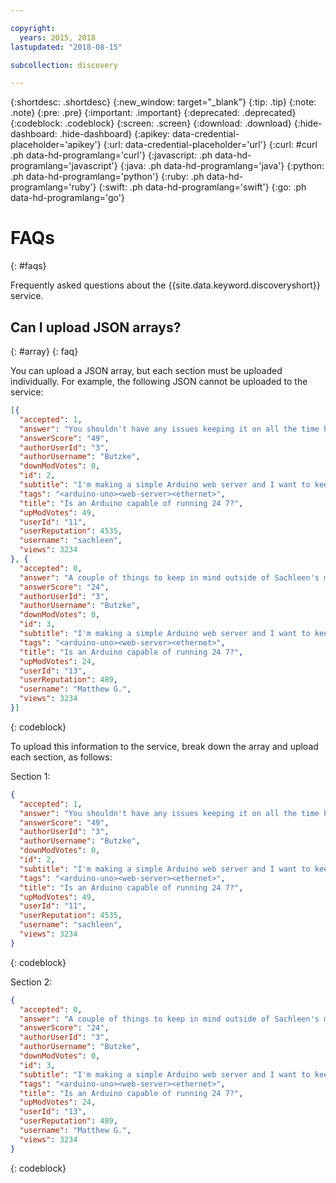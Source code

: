 ```yaml
---

copyright:
  years: 2015, 2018
lastupdated: "2018-08-15"

subcollection: discovery

---
```


{:shortdesc: .shortdesc}
{:new_window: target="_blank"}
{:tip: .tip}
{:note: .note}
{:pre: .pre}
{:important: .important}
{:deprecated: .deprecated}
{:codeblock: .codeblock}
{:screen: .screen}
{:download: .download}
{:hide-dashboard: .hide-dashboard}
{:apikey: data-credential-placeholder='apikey'} 
{:url: data-credential-placeholder='url'}
{:curl: #curl .ph data-hd-programlang='curl'}
{:javascript: .ph data-hd-programlang='javascript'}
{:java: .ph data-hd-programlang='java'}
{:python: .ph data-hd-programlang='python'}
{:ruby: .ph data-hd-programlang='ruby'}
{:swift: .ph data-hd-programlang='swift'}
{:go: .ph data-hd-programlang='go'}

# FAQs
{: #faqs}

Frequently asked questions about the {{site.data.keyword.discoveryshort}} service.

## Can I upload JSON arrays?
{: #array}
{: faq}

You can upload a JSON array, but each section must be uploaded individually. For example, the following JSON cannot be uploaded to the service:

```json
[{
  "accepted": 1,
  "answer": "You shouldn't have any issues keeping it on all the time however some thing to consider is any counters you may have like the use of millis code . From the Arduino docs on millis a This number will overflow go back to zero after approximately 50 days. blockquote So for projects that are on for long periods of time you may not see an issue immediately but something like this could pop up and cause errors down the road. ",
  "answerScore": "49",
  "authorUserId": "3",
  "authorUsername": "Butzke",
  "downModVotes": 0,
  "id": 2,
  "subtitle": "I'm making a simple Arduino web server and I want to keep it turned on all the time. So it must endure to stay working continuously. I'm using an Arduino Uno with a Ethernet Shield. It's powered with a simple outlet power supply 5V 1A. My Questions Will I have any problems leaving the Arduino turned on all the time? li Is there some other Arduino board better recommended for this? li Are there any precautions that I need to heed regarding this? li ul ",
  "tags": "<arduino-uno><web-server><ethernet>",
  "title": "Is an Arduino capable of running 24 7?",
  "upModVotes": 49,
  "userId": "11",
  "userReputation": 4535,
  "username": "sachleen",
  "views": 3234
}, {
  "accepted": 0,
  "answer": "A couple of things to keep in mind outside of Sachleen's mention of Milli's Like any electronics heat can be disruptive. The micro controller itself isn't likely going to be a huge issue from the perspective of heat but other components like the power supply might cause issues. li If your code uses EEPROMWrite a be aware that the EEPROM is only rated for something in the neighbourhood of 100 000 writes. li ul ",
  "answerScore": "24",
  "authorUserId": "3",
  "authorUsername": "Butzke",
  "downModVotes": 0,
  "id": 3,
  "subtitle": "I'm making a simple Arduino web server and I want to keep it turned on all the time. So it must endure to stay working continuously. I'm using an Arduino Uno with a Ethernet Shield. It's powered with a simple outlet power supply 5V 1A. My Questions Will I have any problems leaving the Arduino turned on all the time? li Is there some other Arduino board better recommended for this? li Are there any precautions that I need to heed regarding this? li ul ",
  "tags": "<arduino-uno><web-server><ethernet>",
  "title": "Is an Arduino capable of running 24 7?",
  "upModVotes": 24,
  "userId": "13",
  "userReputation": 489,
  "username": "Matthew G.",
  "views": 3234
}]
```
{: codeblock}

To upload this information to the service, break down the array and upload each section, as follows:

Section 1:

```json
{
  "accepted": 1,
  "answer": "You shouldn't have any issues keeping it on all the time however some thing to consider is any counters you may have like the use of millis code . From the Arduino docs on millis a This number will overflow go back to zero after approximately 50 days. blockquote So for projects that are on for long periods of time you may not see an issue immediately but something like this could pop up and cause errors down the road. ",
  "answerScore": "49",
  "authorUserId": "3",
  "authorUsername": "Butzke",
  "downModVotes": 0,
  "id": 2,
  "subtitle": "I'm making a simple Arduino web server and I want to keep it turned on all the time. So it must endure to stay working continuously. I'm using an Arduino Uno with a Ethernet Shield. It's powered with a simple outlet power supply 5V 1A. My Questions Will I have any problems leaving the Arduino turned on all the time? li Is there some other Arduino board better recommended for this? li Are there any precautions that I need to heed regarding this? li ul ",
  "tags": "<arduino-uno><web-server><ethernet>",
  "title": "Is an Arduino capable of running 24 7?",
  "upModVotes": 49,
  "userId": "11",
  "userReputation": 4535,
  "username": "sachleen",
  "views": 3234
}
```
{: codeblock}

Section 2:

```json
{
  "accepted": 0,
  "answer": "A couple of things to keep in mind outside of Sachleen's mention of Milli's Like any electronics heat can be disruptive. The micro controller itself isn't likely going to be a huge issue from the perspective of heat but other components like the power supply might cause issues. li If your code uses EEPROMWrite a be aware that the EEPROM is only rated for something in the neighbourhood of 100 000 writes. li ul ",
  "answerScore": "24",
  "authorUserId": "3",
  "authorUsername": "Butzke",
  "downModVotes": 0,
  "id": 3,
  "subtitle": "I'm making a simple Arduino web server and I want to keep it turned on all the time. So it must endure to stay working continuously. I'm using an Arduino Uno with a Ethernet Shield. It's powered with a simple outlet power supply 5V 1A. My Questions Will I have any problems leaving the Arduino turned on all the time? li Is there some other Arduino board better recommended for this? li Are there any precautions that I need to heed regarding this? li ul ",
  "tags": "<arduino-uno><web-server><ethernet>",
  "title": "Is an Arduino capable of running 24 7?",
  "upModVotes": 24,
  "userId": "13",
  "userReputation": 489,
  "username": "Matthew G.",
  "views": 3234
}
```
{: codeblock}
